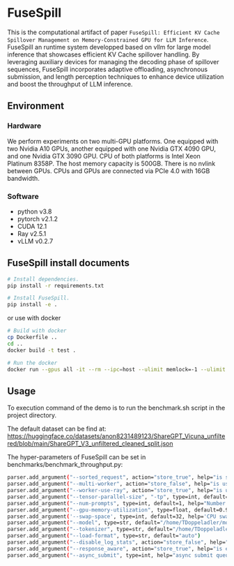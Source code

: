 # FuseSpill
This is the computational artifact of paper `FuseSpill: Efficient KV Cache Spillover Management on Memory-Constrained GPU for LLM Inference`.
FuseSpill an runtime system developped based on vllm for large model inference that showcases efficient KV Cache spillover handling. By leveraging auxiliary devices for managing the decoding phase of spillover sequences, FuseSpill incorporates adaptive offloading, asynchronous submission, and length perception techniques to enhance device utilization and boost the throughput of LLM inference.

## Environment
### Hardware
We perform experiments on two multi-GPU platforms.
One equipped with two Nvidia A10 GPUs, another equipped with one Nvidia GTX 4090 GPU, and one Nvidia GTX 3090 GPU. CPU of both platforms is Intel Xeon Platinum 8358P. The host memory capacity is 500GB. There is no nvlink between GPUs. CPUs and GPUs are connected via PCIe 4.0 with 16GB bandwidth.

### Software
- python v3.8
- pytorch v2.1.2
- CUDA 12.1
- Ray v2.5.1
- vLLM v0.2.7

## FuseSpill install documents

```bash
# Install dependencies.
pip install -r requirements.txt

# Install FuseSpill.
pip install -e .
```

or use with docker
```bash
# Build with docker
cp Dockerfile ..
cd ..
docker build -t test .

# Run the docker
docker run --gpus all -it --rm --ipc=host --ulimit memlock=-1 --ulimit stack=67108864 -v /home/models:/models/ test
```

## Usage
To execution command of the demo is to run the benchmark.sh script in the project directory.

The default dataset can be find at:
https://huggingface.co/datasets/anon8231489123/ShareGPT_Vicuna_unfiltered/blob/main/ShareGPT_V3_unfiltered_cleaned_split.json

The hyper-parameters of FuseSpill can be set in benchmarks/benchmark_throughput.py:
```bash
parser.add_argument("--sorted_request", action="store_true", help="is sort request, store_false is true")
parser.add_argument("--multi-worker", action="store_false", help="is use multiworker, store_false is true")
parser.add_argument("--worker-use-ray", action="store_true", help="is use ray, store_true is False")
parser.add_argument("--tensor-parallel-size", "-tp", type=int, default=1, help="is enable tensor parallism of vllm")
parser.add_argument("--num-prompts", type=int, default=1, help="Number of prompts to process.")
parser.add_argument("--gpu-memory-utilization", type=float, default=0.95, help='the fraction of GPU memory')
parser.add_argument('--swap-space', type=int, default=32, help='CPU swap space size (GiB) per GPU')   
parser.add_argument("--model", type=str, default="/home/TDoppeladler/model/vicuna-7b")
parser.add_argument("--tokenizer", type=str, default="/home/TDoppeladler/model/vicuna-7b")
parser.add_argument("--load-format", type=str, default="auto")
parser.add_argument("--disable_log_stats", action="store_false", help="is disable stats, store_false is true")
parser.add_argument("--response_aware", action="store_true", help="is enable response_aware kv cache swap")
parser.add_argument("--async_submit", type=int, help="async submit queue, synchronous submission when queue length is 1 ")
```
